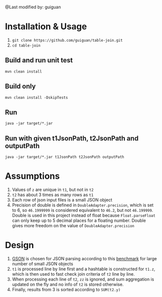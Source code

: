 @Last modified by:   guiguan

 # Installation & Usage

1. `git clone https://github.com/guiguan/table-join.git`
2. `cd table-join`

## Build and run unit test

`mvn clean install`

## Build only

`mvn clean install -DskipTests`

## Run

`java -jar target/*.jar`

## Run with given t1JsonPath, t2JsonPath and outputPath

`java -jar target/*.jar t1JsonPath t2JsonPath outputPath`

# Assumptions

1. Values of `z` are unique in `t1`, but not in `t2`
2. `t2` has about 3 times as many rows as `t1`
3. Each row of json input files is a small JSON object
4. Precision of double is defined in `DoubleAdapter.precision`, which is set to 6, so `46.1999999` is considered equivalent to `46.2`, but not `46.199999`. Double is used in this project instead of float because `Float.parseFloat` can only keep up to 5 decimal places for a floating number. Double gives more freedom on the value of `DoubleAdapter.precision`

# Design

1. [GSON](https://github.com/google/gson) is chosen for JSON parsing according to this [benchmark](http://blog.takipi.com/the-ultimate-json-library-json-simple-vs-gson-vs-jackson-vs-json/) for large number of small JSON objects
2. `t1` is processed line by line first and a hashtable is constructed for `t1.z`, which is then used to fast check join criteria of `t2` line by line.
3. When processing each line of `t2`, `zz` is ignored, and sum aggregation is updated on the fly and no info of `t2` is stored otherwise.
4. Finally, results from 3 is sorted according to `SUM(t2.y)`
